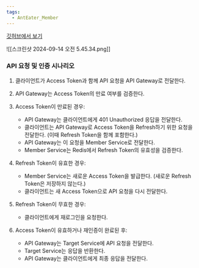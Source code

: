 ```yaml
---
tags:
  - AntEater_Member
---
```


[깃허브에서 보기](https://github.com/1seyoung/Anteater/blob/main/member-service/README_MEMBER_SERVICE.md)


![[스크린샷 2024-09-14 오전 5.45.34.png]]

### API 요청 및 인증 시나리오



1. 클라이언트가 Access Token과 함께 API 요청을 API Gateway로 전달한다.
    
2. API Gateway는 Access Token의 만료 여부를 검증한다.
    
3. Access Token이 만료된 경우:
    
    - API Gateway는 클라이언트에게 401 Unauthorized 응답을 전달한다.
    - 클라이언트는 API Gateway로 Access Token을 Refresh하기 위한 요청을 전달한다. (이때 Refresh Token을 함께 포함한다.)
    - API Gateway는 이 요청을 Member Service로 전달한다.
    - Member Service는 Redis에서 Refresh Token의 유효성을 검증한다.
4. Refresh Token이 유효한 경우:
    
    - Member Service는 새로운 Access Token을 발급한다. (새로운 Refresh Token은 저장하지 않는다.)
    - 클라이언트는 새 Access Token으로 API 요청을 다시 전달한다.
5. Refresh Token이 무효한 경우:
    
    - 클라이언트에게 재로그인을 요청한다.
6. Access Token이 유효하거나 재인증이 완료된 후:
    
    - API Gateway는 Target Service에 API 요청을 전달한다.
    - Target Service는 응답을 반환한다.
    - API Gateway는 클라이언트에게 최종 응답을 전달한다.